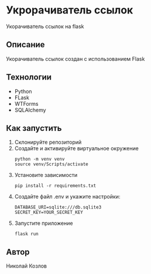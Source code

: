 # Укрорачиватель ссылок
Укорачиватель ссылок на flask
## Описание
Укорачиватель ссылок создан с использованием Flask
## Технологии
* Python
* FLask
* WTForms
* SQLAlchemy
## Как запустить
1. Склонируйте репозиторий
2. Создайте и активируйте виртуальное окружение
    ```commandline
    python -m venv venv
    source venv/Scripts/activate
    ```
3. Установите зависимости
    ```commandline
    pip install -r requirements.txt
   ```
4. Создайте файл .env и укажите настройки:
    ```commandline
    DATABASE_URI=sqlite:///db.sqlite3
    SECRET_KEY=YOUR_SECRET_KEY
   ```
5. Запустите приложение
    ```commandline
    flask run
   ```
## Автор
Николай Козлов
